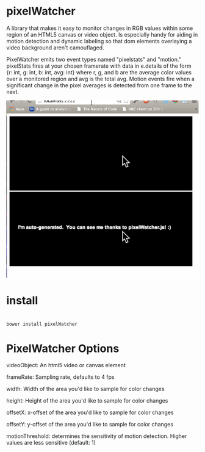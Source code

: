pixelWatcher
================

A library that makes it easy to monitor changes in RGB values within some region of an HTML5 canvas or video object.  Is especially handy for aiding in motion detection and dynamic labeling so that dom elements overlaying a video background aren't camouflaged.

PixelWatcher emits two event types named "pixelstats" and "motion."  pixelStats fires at your chosen framerate with data in e.details of the form {r: int, g: int, b: int, avg: int} where r, g, and b are the average color values over a monitored region and avg is the total avg.  Motion events fire when a significant change in the pixel averages is detected from one frame to the next.

<img src="example_data/pixelWatcher.gif"></img>

install
======
<code>
bower install pixelWatcher
</code>


PixelWatcher Options
================

videoObject: An html5 video or canvas element

frameRate: Sampling rate, defaults to 4 fps

width: Width of the area you'd like to sample for color changes

height: Height of the area you'd like to sample for color changes

offsetX: x-offset of the area you'd like to sample for color changes

offsetY: y-offset of the area you'd like to sample for color changes

motionThreshold: determines the sensitivity of motion detection.  Higher values are less sensitive (default: 1)
